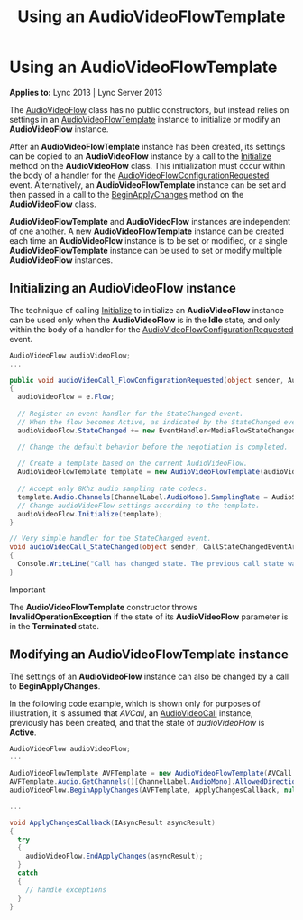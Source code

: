﻿---
title: Using an AudioVideoFlowTemplate
TOCTitle: Using an AudioVideoFlowTemplate
ms:assetid: d73d357f-5fe1-4a7d-b1c6-be1a2dec2882
ms:mtpsurl: https://msdn.microsoft.com/en-us/library/Dn466033(v=office.15)
ms:contentKeyID: 57103026
ms.date: 07/25/2014
mtps_version: v=office.15
dev_langs:
- csharp
---

# Using an AudioVideoFlowTemplate


**Applies to:** Lync 2013 | Lync Server 2013

The [AudioVideoFlow](https://msdn.microsoft.com/en-us/library/hh383533\(v=office.15\)) class has no public constructors, but instead relies on settings in an [AudioVideoFlowTemplate](https://msdn.microsoft.com/en-us/library/hh349157\(v=office.15\)) instance to initialize or modify an **AudioVideoFlow** instance.

After an **AudioVideoFlowTemplate** instance has been created, its settings can be copied to an **AudioVideoFlow** instance by a call to the [Initialize](https://msdn.microsoft.com/en-us/library/hh381417\(v=office.15\)) method on the **AudioVideoFlow** class. This initialization must occur within the body of a handler for the [AudioVideoFlowConfigurationRequested](https://msdn.microsoft.com/en-us/library/hh383342\(v=office.15\)) event. Alternatively, an **AudioVideoFlowTemplate** instance can be set and then passed in a call to the [BeginApplyChanges](https://msdn.microsoft.com/en-us/library/hh384566\(v=office.15\)) method on the **AudioVideoFlow** class.

**AudioVideoFlowTemplate** and **AudioVideoFlow** instances are independent of one another. A new **AudioVideoFlowTemplate** instance can be created each time an **AudioVideoFlow** instance is to be set or modified, or a single **AudioVideoFlowTemplate** instance can be used to set or modify multiple **AudioVideoFlow** instances.

## Initializing an AudioVideoFlow instance

The technique of calling [Initialize](https://msdn.microsoft.com/en-us/library/hh381417\(v=office.15\)) to initialize an **AudioVideoFlow** instance can be used only when the **AudioVideoFlow** is in the **Idle** state, and only within the body of a handler for the [AudioVideoFlowConfigurationRequested](https://msdn.microsoft.com/en-us/library/hh383342\(v=office.15\)) event.

```csharp
AudioVideoFlow audioVideoFlow;
...

public void audioVideoCall_FlowConfigurationRequested(object sender, AudioVideoFlowConfigurationRequestedEventArgs e)
{
  audioVideoFlow = e.Flow;
  
  // Register an event handler for the StateChanged event.
  // When the flow becomes Active, as indicated by the StateChanged event, the program will perform media-related actions.
  audioVideoFlow.StateChanged += new EventHandler<MediaFlowStateChangedEventArgs>(audioVideoFlow_StateChanged);

  // Change the default behavior before the negotiation is completed.
  
  // Create a template based on the current AudioVideoFlow.
  AudioVideoFlowTemplate template = new AudioVideoFlowTemplate(audioVideoFlow);
            
  // Accept only 8Khz audio sampling rate codecs.
  template.Audio.Channels[ChannelLabel.AudioMono].SamplingRate = AudioSamplingRate.EightKhz;
  // Change audioVideoFlow settings according to the template.
  audioVideoFlow.Initialize(template);
}

// Very simple handler for the StateChanged event.
void audioVideoCall_StateChanged(object sender, CallStateChangedEventArgs e)
{
  Console.WriteLine("Call has changed state. The previous call state was: " + e.PreviousState + " and the current state is: " + e.State);
}
```


> [!IMPORTANT]
> <P>The <STRONG>AudioVideoFlowTemplate</STRONG> constructor throws <STRONG>InvalidOperationException</STRONG> if the state of its <STRONG>AudioVideoFlow</STRONG> parameter is in the <STRONG>Terminated</STRONG> state.</P>



## Modifying an AudioVideoFlowTemplate instance

The settings of an **AudioVideoFlow** instance can also be changed by a call to **BeginApplyChanges**.

In the following code example, which is shown only for purposes of illustration, it is assumed that *AVCall*, an [AudioVideoCall](https://msdn.microsoft.com/en-us/library/hh383901\(v=office.15\)) instance, previously has been created, and that the state of *audioVideoFlow* is **Active**.

```csharp
AudioVideoFlow audioVideoFlow;
...

AudioVideoFlowTemplate AVFTemplate = new AudioVideoFlowTemplate(AVCall.Flow);
AVFTemplate.Audio.GetChannels()[ChannelLabel.AudioMono].AllowedDirection = MediaChannelDirection.SendOnly;
audioVideoFlow.BeginApplyChanges(AVFTemplate, ApplyChangesCallback, null);

...

void ApplyChangesCallback(IAsyncResult asyncResult)
{
  try
  {
    audioVideoFlow.EndApplyChanges(asyncResult);
  }
  catch
  {
    // handle exceptions
  }
}
```

